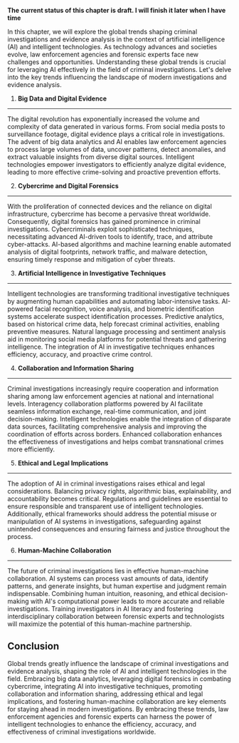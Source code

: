 **The current status of this chapter is draft. I will finish it later when I have time**

In this chapter, we will explore the global trends shaping criminal investigations and evidence analysis in the context of artificial intelligence (AI) and intelligent technologies. As technology advances and societies evolve, law enforcement agencies and forensic experts face new challenges and opportunities. Understanding these global trends is crucial for leveraging AI effectively in the field of criminal investigations. Let's delve into the key trends influencing the landscape of modern investigations and evidence analysis.

1. **Big Data and Digital Evidence**
------------------------------------

The digital revolution has exponentially increased the volume and complexity of data generated in various forms. From social media posts to surveillance footage, digital evidence plays a critical role in investigations. The advent of big data analytics and AI enables law enforcement agencies to process large volumes of data, uncover patterns, detect anomalies, and extract valuable insights from diverse digital sources. Intelligent technologies empower investigators to efficiently analyze digital evidence, leading to more effective crime-solving and proactive prevention efforts.

2. **Cybercrime and Digital Forensics**
---------------------------------------

With the proliferation of connected devices and the reliance on digital infrastructure, cybercrime has become a pervasive threat worldwide. Consequently, digital forensics has gained prominence in criminal investigations. Cybercriminals exploit sophisticated techniques, necessitating advanced AI-driven tools to identify, trace, and attribute cyber-attacks. AI-based algorithms and machine learning enable automated analysis of digital footprints, network traffic, and malware detection, ensuring timely response and mitigation of cyber threats.

3. **Artificial Intelligence in Investigative Techniques**
----------------------------------------------------------

Intelligent technologies are transforming traditional investigative techniques by augmenting human capabilities and automating labor-intensive tasks. AI-powered facial recognition, voice analysis, and biometric identification systems accelerate suspect identification processes. Predictive analytics, based on historical crime data, help forecast criminal activities, enabling preventive measures. Natural language processing and sentiment analysis aid in monitoring social media platforms for potential threats and gathering intelligence. The integration of AI in investigative techniques enhances efficiency, accuracy, and proactive crime control.

4. **Collaboration and Information Sharing**
--------------------------------------------

Criminal investigations increasingly require cooperation and information sharing among law enforcement agencies at national and international levels. Interagency collaboration platforms powered by AI facilitate seamless information exchange, real-time communication, and joint decision-making. Intelligent technologies enable the integration of disparate data sources, facilitating comprehensive analysis and improving the coordination of efforts across borders. Enhanced collaboration enhances the effectiveness of investigations and helps combat transnational crimes more efficiently.

5. **Ethical and Legal Implications**
-------------------------------------

The adoption of AI in criminal investigations raises ethical and legal considerations. Balancing privacy rights, algorithmic bias, explainability, and accountability becomes critical. Regulations and guidelines are essential to ensure responsible and transparent use of intelligent technologies. Additionally, ethical frameworks should address the potential misuse or manipulation of AI systems in investigations, safeguarding against unintended consequences and ensuring fairness and justice throughout the process.

6. **Human-Machine Collaboration**
----------------------------------

The future of criminal investigations lies in effective human-machine collaboration. AI systems can process vast amounts of data, identify patterns, and generate insights, but human expertise and judgment remain indispensable. Combining human intuition, reasoning, and ethical decision-making with AI's computational power leads to more accurate and reliable investigations. Training investigators in AI literacy and fostering interdisciplinary collaboration between forensic experts and technologists will maximize the potential of this human-machine partnership.

Conclusion
----------

Global trends greatly influence the landscape of criminal investigations and evidence analysis, shaping the role of AI and intelligent technologies in the field. Embracing big data analytics, leveraging digital forensics in combating cybercrime, integrating AI into investigative techniques, promoting collaboration and information sharing, addressing ethical and legal implications, and fostering human-machine collaboration are key elements for staying ahead in modern investigations. By embracing these trends, law enforcement agencies and forensic experts can harness the power of intelligent technologies to enhance the efficiency, accuracy, and effectiveness of criminal investigations worldwide.
